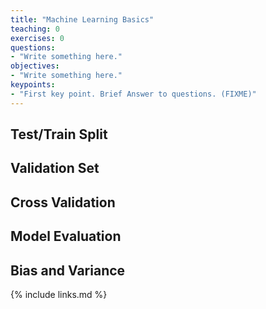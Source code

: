 ```yaml
---
title: "Machine Learning Basics"
teaching: 0
exercises: 0
questions:
- "Write something here."
objectives:
- "Write something here."
keypoints:
- "First key point. Brief Answer to questions. (FIXME)"
---
```


## Test/Train Split

## Validation Set

## Cross Validation

## Model Evaluation

## Bias and Variance

{% include links.md %}

